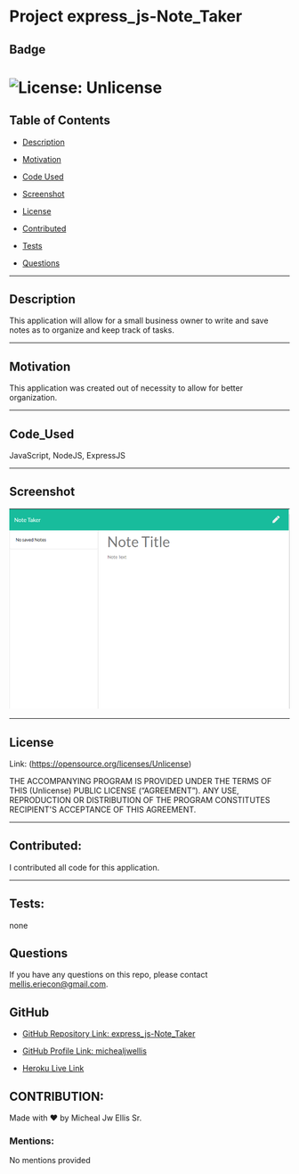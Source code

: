 # Project express_js-Note_Taker

## Badge

# ![License: Unlicense](https://img.shields.io/badge/license-Unlicense-black.svg)

## Table of Contents

- [Description](#description)

- [Motivation](#motivation)

- [Code Used](#code_used)

- [Screenshot](#screenshot)

- [License](#license)

- [Contributed](#contributed)

- [Tests](#tests)

- [Questions](#questions)

---

## Description

This application will allow for a small business owner to write and save notes as to organize and keep track of tasks.

---

## Motivation

This application was created out of necessity to allow for better organization.

---

## Code_Used

JavaScript, NodeJS, ExpressJS

---

## Screenshot

![express_js-Note_Taker](public\assets\images\MainPage.PNG)

---

## License

Link: (https://opensource.org/licenses/Unlicense)

THE ACCOMPANYING PROGRAM IS PROVIDED UNDER THE TERMS OF THIS (Unlicense) PUBLIC LICENSE (“AGREEMENT”). ANY USE, REPRODUCTION OR DISTRIBUTION OF THE PROGRAM CONSTITUTES RECIPIENT'S ACCEPTANCE OF THIS AGREEMENT.

---

## Contributed:

I contributed all code for this application.

---

## Tests:

none

## Questions

If you have any questions on this repo, please contact mellis.eriecon@gmail.com.

## GitHub

- [GitHub Repository Link: express_js-Note_Taker](https://github.com/michealjwellis/express_js-Note_Taker)

- [GitHub Profile Link: michealjwellis](https://github.com/michealjwellis)

- [Heroku Live Link](https://nameless-woodland-32392.herokuapp.com/notes)

## CONTRIBUTION:

Made with ❤️ by Micheal Jw Ellis Sr.

### Mentions:

No mentions provided
